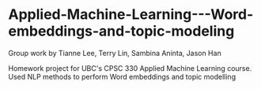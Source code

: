 # Applied-Machine-Learning---Word-embeddings-and-topic-modeling

Group work by Tianne Lee, Terry Lin, Sambina Aninta, Jason Han

Homework project for UBC's CPSC 330 Applied Machine Learning course. Used NLP methods to perform Word embeddings and topic modelling
